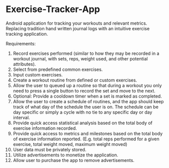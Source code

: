 # Exercise-Tracker-App
 Android application for tracking your workouts and relevant metrics. Replacing tradition hand written journal logs with an intuitive exercise tracking application. 

 Requirements:
 1. Record exercises performed (similar to how they may be recorded in a workout journal, with sets, reps, weight used, and other potential attributes).
 2. Select from predefined common exercises.
 3. Input custom exercises.
 4. Create a workout routine from defined or custom exercises.
 5. Allow the user to queued up a routine so that during a workout you only need to press a single button to record the set and move to the next.
 6. Optional: Provide a cooldown timer when a set is marked as completed.
 7. Allow the user to create a schedule of routines, and the app should keep track of what day of the schedule the user is on.
    The schedule can be day specific or simply a cycle with no tie to any specific day or day interval.
 8. Provide quick access statistical analysis based on the total body of exercise information recorded.
 9. Provide quick access to metrics and milestones based on the total body of exercise information reported. (E.g. total reps performed for a given exercise, total weight moved, maximum weight moved)
 10. User data must be privately stored.
 11. Utilize advertisements to monetize the application.
 12. Allow user to purchase the app to remove advertisements.
    
    
